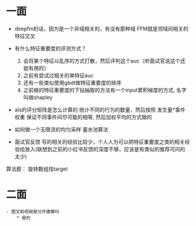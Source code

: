 # 一面

- deepfm的话，因为是一个非域相关的，有没有那种域
    FFM就是领域间相关的特征交叉

- 有什么特征重要度的评测方式？
    1. 会将某个特征以乱序的方式打散，然后评判这个auc（听面试官说这个还挺有用的）
    2. 之前有尝试过相关的单特征auc
    3. 还有一些类似使用gbdt做特征重要度的排序
    4. 之前做的特征重要度的下钻抽取的方法有一个input累积梯度的方式, 名字叫做shapley


- als的评分矩阵是怎么计算的
    统计不同的行为的数量，然后按照  发生量*事件权重 保证不同事件间尽可能的相等, 然后加权平均的方式做的


- 如何做一个无限流的均匀采样
    蓄水池算法
    
- 面试官反馈
    写的相关的经验比较少，个人人为可以把特征重要度之类的相关经验给放入(联想到之前的小红书反馈的深度不够，应该是有类似的推荐可问的太少)



算法题：
    旋转数组找target



# 二面
    - 图文和视频是分开建模吗
        * 是的
        
